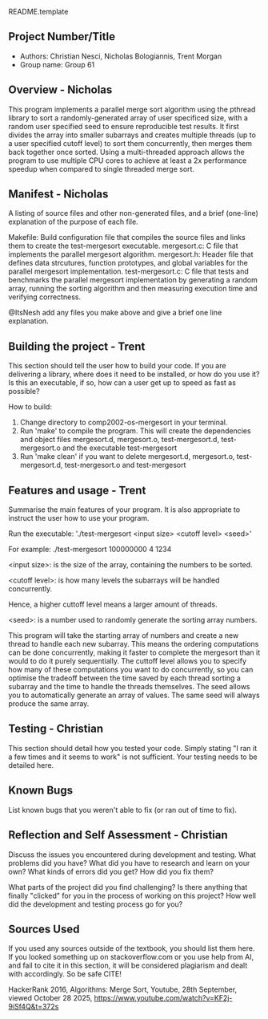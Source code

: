 README.template

## Project Number/Title 

* Authors: Christian Nesci, Nicholas Bologiannis, Trent Morgan
* Group name: Group 61

## Overview - Nicholas
This program implements a parallel merge sort algorithm using the pthread library to sort a randomly-generated array of user specificed size, with a random user specified seed to ensure reproducible test results. It first divides the array into smaller subarrays and creates multiple threads (up to a user specified cutoff level) to sort them concurrently, then merges them back together once sorted. Using a multi-threaded approach allows the program to use multiple CPU cores to achieve at least a 2x performance speedup when compared to single threaded merge sort.


## Manifest - Nicholas

A listing of source files and other non-generated files, and a brief
(one-line) explanation of the purpose of each file.

Makefile: Build configuration file that compiles the source files and links them to create the test-mergesort executable.
mergesort.c: C file that implements the parallel mergesort algorithm.
mergesort.h: Header file that defines data strcutures, function prototypes, and global variables for the parallel mergesort implementation.
test-mergesort.c: C file that tests and benchmarks the parallel mergesort implementation by generating a random array, running the sorting algorithm and then measuring execution time and verifying correctness.

@ItsNesh add any files you make above and give a brief one line explanation.

## Building the project - Trent

This section should tell the user how to build your code.  If you are
delivering a library, where does it need to be installed, or how do you use
it? Is this an executable, if so, how can a user get up to speed as fast as
possible?

How to build:
1. Change directory to comp2002-os-mergesort in your terminal. 
2. Run 'make' to compile the program. This will create the dependencies and object files
mergesort.d, mergesort.o, test-mergesort.d, test-mergesort.o and the executable test-mergesort 
3. Run 'make clean' if you want to delete mergesort.d, mergesort.o, test-mergesort.d, test-mergesort.o 
and test-mergesort 

## Features and usage - Trent

Summarise the main features of your program. It is also appropriate to
instruct the user how to use your program.

Run the executable: './test-mergesort \<input size\> \<cutoff level\> \<seed\>'

For example: ./test-mergesort 100000000 4 1234

\<input size\>: is the size of the array, containing the numbers to be sorted.

\<cutoff level\>: is how many levels the subarrays will be handled concurrently.

Hence, a higher cuttoff level means a larger amount of threads. 

\<seed\>: is a number used to randomly generate the sorting array numbers.

This program will take the starting array of numbers and create a new thread to handle each
new subarray. This means the ordering computations can be done concurrently, making it faster 
to complete the mergesort than it would to do it purely sequentially. The cuttoff level allows 
you to specify how many of these computations you want to do concurrently, so you can optimise
the tradeoff between the time saved by each thread sorting a subarray and the time to handle
the threads themselves. The seed allows you to automatically generate an array of values. The 
same seed will always produce the same array. 

## Testing - Christian

This section should detail how you tested your code. Simply stating "I ran
it a few times and it seems to work" is not sufficient. Your testing needs
to be detailed here.

## Known Bugs

List known bugs that you weren't able to fix (or ran out of time to fix).

## Reflection and Self Assessment - Christian

Discuss the issues you encountered during development and testing. What
problems did you have? What did you have to research and learn on your own?
What kinds of errors did you get? How did you fix them?

What parts of the project did you find challenging? Is there anything that
finally "clicked" for you in the process of working on this project? How well
did the development and testing process go for you?

## Sources Used

If you used any sources outside of the textbook, you should list them here. 
If you looked something up on stackoverflow.com or you use help from AI, and 
fail to cite it in this section, it will be considered plagiarism and dealt 
with accordingly. So be safe CITE!

HackerRank 2016, Algorithms: Merge Sort, Youtube, 28th September, viewed October 28 2025, <https://www.youtube.com/watch?v=KF2j-9iSf4Q&t=372s>
